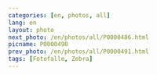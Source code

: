 ```yaml
---
categories: [en, photos, all]
lang: en
layout: photo
next_photo: /en/photos/all/P0000486.html
picname: P0000490
prev_photo: /en/photos/all/P0000491.html
tags: [Fotofalle, Zebra]
---
```

